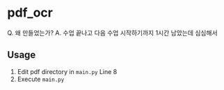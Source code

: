 # pdf_ocr

Q. 왜 만들었는가?
A. 수업 끝나고 다음 수업 시작하기까지 1시간 남았는데 심심해서

## Usage

1. Edit pdf directory in `main.py` Line 8
2. Execute `main.py`
